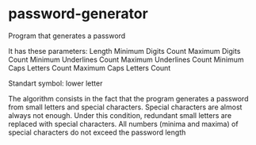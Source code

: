 # password-generator
Program that generates a password

It has these parameters:
Length
Minimum Digits Count
Maximum Digits Count
Minimum Underlines Count
Maximum Underlines Count
Minimum Caps Letters Count
Maximum Caps Letters Count

Standart symbol: lower letter

The algorithm consists in the fact that the program generates a password from small letters and special characters.
Special characters are almost always not enough. Under this condition, redundant small letters are replaced with special characters. All numbers (minima and maxima) of special characters do not exceed the password length
